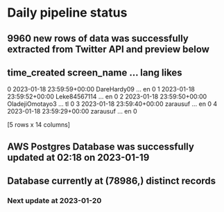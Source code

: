 # Daily pipeline status
## 9960 new rows of data was successfully extracted from Twitter API and preview below
##                time_created      screen_name  ... lang likes
0 2023-01-18 23:59:59+00:00      DareHardy09  ...   en     0
1 2023-01-18 23:59:52+00:00     Leke84567114  ...   en     0
2 2023-01-18 23:59:50+00:00  OladejiOmotayo3  ...   tl     0
3 2023-01-18 23:59:40+00:00         zarausuf  ...   en     0
4 2023-01-18 23:59:29+00:00         zarausuf  ...   en     0

[5 rows x 14 columns]
## AWS Postgres Database was successfully updated at  02:18 on 2023-01-19
## Database currently at (78986,) distinct records
### Next update at 2023-01-20
